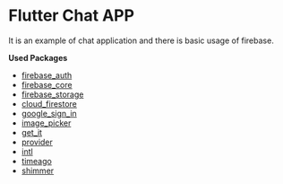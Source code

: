 # Flutter Chat APP

It is an example of chat application and there is basic usage of firebase.

**Used Packages**

- [firebase_auth](https://pub.dev/packages/firebase_auth)
- [firebase_core](https://pub.dev/packages/firebase_core)
- [firebase_storage](https://pub.dev/packages/firebase_storage)
- [cloud_firestore](https://pub.dev/packages/cloud_firestore)
- [google_sign_in](https://pub.dev/packages/google_sign_in)
- [image_picker](https://pub.dev/packages/image_picker)
- [get_it](https://pub.dev/packages/get_it)
- [provider](https://pub.dev/packages/provider)
- [intl](https://pub.dev/packages/intl)
- [timeago](https://pub.dev/packages/timeago)
- [shimmer](https://pub.dev/packages/shimmer)
